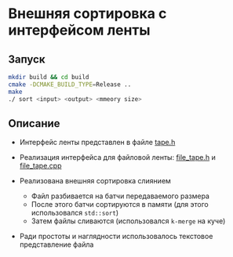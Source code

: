 # Внешняя сортировка с интерфейсом ленты

## Запуск

```bash
mkdir build && cd build
cmake -DCMAKE_BUILD_TYPE=Release ..
make
./ sort <input> <output> <mmeory size>
```

## Описание

- Интерфейс ленты представлен в файле [tape.h](tape.h) 
- Реализация интерфейса для файловой ленты: [file_tape.h](file_tape.h) и [file_tape.cpp](file_tape.cpp)

- Реализована внешняя сортировка слиянием
    - Файл разбивается на батчи передаваемого размера
    - После этого батчи сортируются в памяти (для этого использовался `std::sort`)
    - Затем файлы сливаются (использовался `k-merge` на куче)

- Ради простоты и наглядности использовалось текстовое представление файла 
